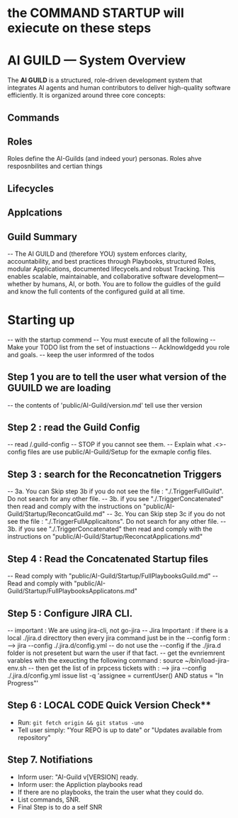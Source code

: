 # the COMMAND STARTUP will exiecute on these steps

# AI GUILD — System Overview

The **AI GUILD** is a structured, role-driven development system that integrates AI agents and human contributors to deliver high-quality software efficiently. It is organized around three core concepts:

## Commands

## Roles
Roles define the AI-Guilds (and indeed your) personas. Roles ahve resposnbilites and certian things 

## Lifecycles

## Applcations
 
## Guild Summary
-- The AI GUILD and (therefore YOU) system enforces clarity, accountability, and best practices through Playbooks, structured Roles, modular Applications, documented lifecycels.and robust Tracking. This enables scalable, maintainable, and collaborative software development—whether by humans, AI, or both.  You are to follow the guidles of the guild and know the full contents of the configured guild at all time. 

# Starting up
-- with the startup commend 
-- You must execute of all the following 
-- Make your TODO list from the set of instuactions
-- Acklnowldgedd you role and goals.
-- keep the user informred of the todos 

## Step 1  you are to tell the user what version of the GUUILD we are loading
-- the contents of 'public/AI-Guild/version.md' tell use ther version

## Step 2 : read the Guild Config
-- read /.guild-config
-- STOP if you cannot see them.
-- Explain what .<>-config files are use public/AI-Guild/Setup for the exmaple config files.

## Step 3 : search for the Reconcatnetion Triggers
-- 3a. You can Skip step 3b if you do not see the file : "./.TriggerFullGuild".  Do not search for any other file.
-- 3b. if you see "./.TriggerConcatenated" then read and comply with the instructions on "public/AI-Guild/Startup/ReconcatGuild.md"
-- 3c. You can Skip step 3c if you do not see the file : "./.TriggerFullApplicaitons".  Do not search for any other file.
-- 3b. if you see "./.TriggerConcatenated" then read and comply with the instructions on "public/AI-Guild/Startup/ReconcatApplications.md"

## Step 4 : Read the Concatenated Startup files
-- Read comply with "public/AI-Guild/Startup/FullPlaybooksGuild.md"
-- Read and comply with "public/AI-Guild/Startup/FullPlaybooksApplicatons.md"

## Step 5 : Configure JIRA CLI.
-- important : We are using jira-cli, not go-jira
-- Jira Important : if there is a local ./jira.d directtory then every jira command just be in the --config form :
--> jira --config ./.jira.d/config.yml <commands sets>
-- do not use the  --config if the ./jira.d folder is not presetent but warn the user if that fact. 
-- get the evnriemrent varables with the exeucting the following command :  source ~/bin/load-jira-env.sh
-- then get the list of in prpcess tickets with :
--> jira --config ./.jira.d/config.yml issue list -q 'assignee = currentUser() AND status = "In Progress"' 


## Step 6 : LOCAL CODE Quick Version Check**
- Run: `git fetch origin && git status -uno`
- Tell user simply: "Your REPO is up to date" or "Updates available from repository"

## Step 7. Notifiations
- Inform user: "AI-Guild v[VERSION] ready.
- Inform user: the Appliction playbooks read
- If there are no playbooks, the train the user what they could do.
- List commands,
 SNR.
 - Final Step is to do a self SNR